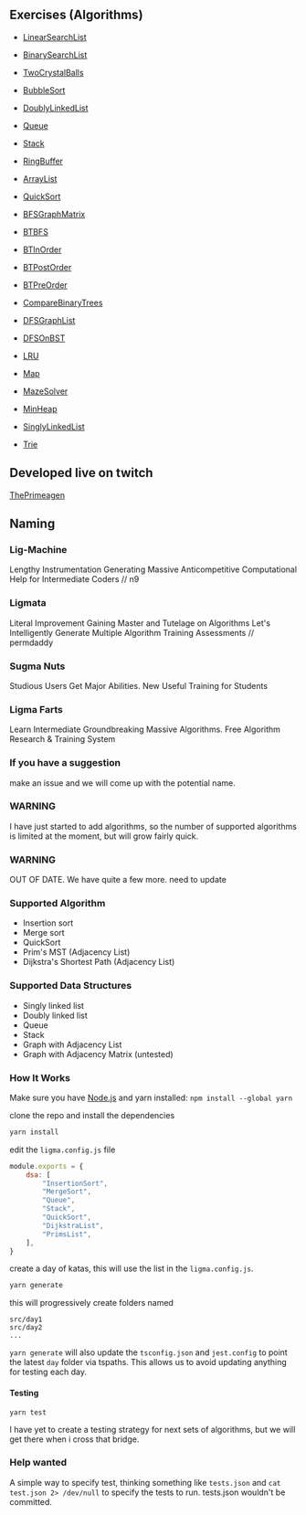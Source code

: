 ## Exercises (Algorithms)

- [LinearSearchList](./src/day1/LinearSearchList.ts)
- [BinarySearchList](./src/day1/BinarySearchList.ts)
- [TwoCrystalBalls](./src/day1/TwoCrystalBalls.ts)
- [BubbleSort](./src/day1/BubbleSort.ts)
- [DoublyLinkedList](./src/day1/DoublyLinkedList.ts)
- [Queue](./src/day1/Queue.ts)
- [Stack](./src/day1/Stack.ts)
- [RingBuffer](./src/day1/RingBuffer.ts)
- [ArrayList](./src/day1/ArrayList.ts)
- [QuickSort](./src/day1/QuickSort.ts)

- [BFSGraphMatrix](./src/day1/BFSGraphMatrix.ts)
- [BTBFS](./src/day1/BTBFS.ts)
- [BTInOrder](./src/day1/BTInOrder.ts)
- [BTPostOrder](./src/day1/BTPostOrder.ts)
- [BTPreOrder](./src/day1/BTPreOrder.ts)
- [CompareBinaryTrees](./src/day1/CompareBinaryTrees.ts)
- [DFSGraphList](./src/day1/DFSGraphList.ts)
- [DFSOnBST](./src/day1/DFSOnBST.ts)
- [LRU](./src/day1/LRU.ts)
- [Map](./src/day1/Map.ts)
- [MazeSolver](./src/day1/MazeSolver.ts)
- [MinHeap](./src/day1/MinHeap.ts)
- [SinglyLinkedList](./src/day1/SinglyLinkedList.ts)
- [Trie](./src/day1/Trie.ts)


## Developed live on twitch
[ThePrimeagen](https://twitch.tv/ThePrimeagen)

## Naming
### Lig-Machine
Lengthy Instrumentation Generating Massive Anticompetitive Computational Help for Intermediate Coders // n9

### Ligmata
Literal Improvement Gaining Master and Tutelage on Algorithms
Let's Intelligently Generate Multiple Algorithm Training Assessments // permdaddy

### Sugma Nuts
Studious Users Get Major Abilities. New Useful Training for Students

### Ligma Farts
Learn Intermediate Groundbreaking Massive Algorithms. Free Algorithm Research & Training System


### If you have a suggestion
make an issue and we will come up with the potential name.

### WARNING
I have just started to add algorithms, so the number of supported algorithms is
limited at the moment, but will grow fairly quick.

### WARNING
OUT OF DATE.  We have quite a few more.  need to update
### Supported Algorithm
* Insertion sort
* Merge sort
* QuickSort
* Prim's MST (Adjacency List)
* Dijkstra's Shortest Path (Adjacency List)

### Supported Data Structures
* Singly linked list
* Doubly linked list
* Queue
* Stack
* Graph with Adjacency List
* Graph with Adjacency Matrix (untested)

### How It Works

Make sure you have [Node.js](https://nodejs.org/en/) and yarn installed: `npm install --global yarn`

clone the repo and install the dependencies

```bash
yarn install
```

edit the `ligma.config.js` file
```javascript
module.exports = {
    dsa: [
        "InsertionSort",
        "MergeSort",
        "Queue",
        "Stack",
        "QuickSort",
        "DijkstraList",
        "PrimsList",
    ],
}
```

create a day of katas, this will use the list in the `ligma.config.js`.
```bash
yarn generate
```

this will progressively create folders named

```
src/day1
src/day2
...
```

`yarn generate` will also update the `tsconfig.json` and `jest.config` to point
the latest `day` folder via tspaths.  This allows us to avoid updating anything
for testing each day.

#### Testing
```
yarn test
```

I have yet to create a testing strategy for next sets of algorithms, but we
will get there when i cross that bridge.

### Help wanted
A simple way to specify test, thinking something like `tests.json` and `cat
test.json 2> /dev/null` to specify the tests to run.  tests.json wouldn't be
committed.
